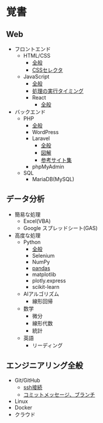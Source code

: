 # 覚書

## Web
* フロントエンド
    * HTML/CSS
        * [全般](./html_css.md)
        * [CSSセレクタ](./css_selector.md)
    * JavaScript
        * [全般](https://share.kokoronoki.net/nszw/summary/lang_spec/)
        * [処理の実行タイミング](./js_execution_timing.md)
        * React
            * [全般](./react.md)
* バックエンド
    * PHP
        * [全般](https://share.kokoronoki.net/nszw/summary/lang_spec/)
        * WordPress
        * Laravel
            * [全般](./laravel.md)
            * [図解](./laravel_diagram.md)
            * [参考サイト集](./laravel_reference_site.md)
        * phpMyAdmin
    * SQL
        * MariaDB(MySQL)
## データ分析
* 簡易な処理
    * Excel(VBA)
    * Google スプレッドシート(GAS)
* 高度な処理
    * Python
        * [全般](https://share.kokoronoki.net/nszw/summary/lang_spec/)
        * Selenium
        * NumPy
        * [pandas](./pandas.md)
        * matplotlib
        * plotly.express
        * scikit-learn
    * AIアルゴリズム
        * 線形回帰
    * 数学
        * 微分
        * 線形代数
        * 統計
    * 英語
        * リーディング

## エンジニアリング全般
* Git/GitHub
    * [ssh接続](./how_to_ssh_to_github.md)
    * [コミットメッセージ、ブランチ](./branch.md)
* Linux
* Docker
* クラウド
